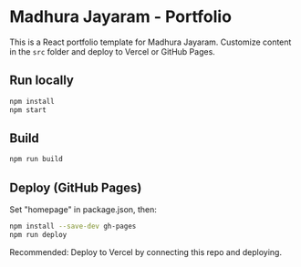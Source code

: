 # Madhura Jayaram - Portfolio

This is a React portfolio template for Madhura Jayaram. Customize content in the `src` folder and deploy to Vercel or GitHub Pages.

## Run locally
```bash
npm install
npm start
```

## Build
```bash
npm run build
```

## Deploy (GitHub Pages)
Set "homepage" in package.json, then:
```bash
npm install --save-dev gh-pages
npm run deploy
```

Recommended: Deploy to Vercel by connecting this repo and deploying.
